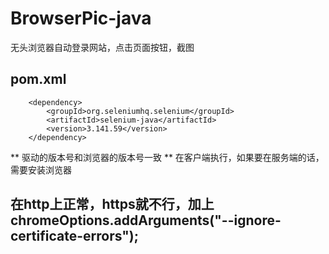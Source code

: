 # BrowserPic-java
无头浏览器自动登录网站，点击页面按钮，截图

## pom.xml
```
	<dependency>
		<groupId>org.seleniumhq.selenium</groupId>
		<artifactId>selenium-java</artifactId>
		<version>3.141.59</version>
	</dependency>
```

** 驱动的版本号和浏览器的版本号一致
** 在客户端执行，如果要在服务端的话，需要安装浏览器

## 在http上正常，https就不行，加上chromeOptions.addArguments("--ignore-certificate-errors");







